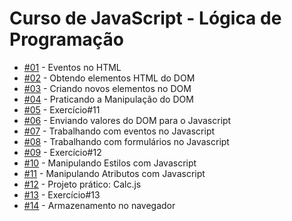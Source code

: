 <h1>Curso de JavaScript - Lógica de Programação</h1>

<ul>
  <li><a href="https://aleretamero.github.io/onebitcode/js2-dom/01-eventos-no-html/">#01</a> - Eventos no HTML</li>
  <li><a href="https://aleretamero.github.io/onebitcode/js2-dom/02-obter-elementos-html/">#02</a> - Obtendo elementos HTML do DOM</li>
  <li><a href="https://aleretamero.github.io/onebitcode/js2-dom/03-criar-elementos-no-dom/">#03</a> - Criando novos elementos no DOM</li>
  <li><a href="https://aleretamero.github.io/onebitcode/js2-dom/04-praticando-manipulacao-do-dom/">#04</a> - Praticando a Manipulação do DOM</li>
  <li><a href="https://aleretamero.github.io/onebitcode/js2-dom/05-exercicio-11/">#05</a> - Exercício#11</li>
  <li><a href="https://aleretamero.github.io/onebitcode/js2-dom/06-enviar-valores-do-dom-para-js/">#06</a> - Enviando valores do DOM para o Javascript</li>
  <li><a href="https://aleretamero.github.io/onebitcode/js2-dom/07-eventos-no-js/">#07</a> - Trabalhando com eventos no Javascript</li>
  <li><a href="https://aleretamero.github.io/onebitcode/js2-dom/08-formularios-no-js/">#08</a> - Trabalhando com formulários no Javascript</li>
  <li><a href="https://aleretamero.github.io/onebitcode/js2-dom/09-exercicio-12/">#09</a> - Exercício#12</li>
  <li><a href="https://aleretamero.github.io/onebitcode/js2-dom/10-manipulando-estilos-com-js/">#10</a> - Manipulando Estilos com Javascript</li>
  <li><a href="https://aleretamero.github.io/onebitcode/js2-dom/11-manipulando-atributos-com-js copy/">#11</a> - Manipulando Atributos com Javascript</li>
  <li><a href="https://aleretamero.github.io/onebitcode/js2-dom/12-projeto-calculadora/">#12</a> - Projeto prático: Calc.js</li>
  <li><a href="https://aleretamero.github.io/onebitcode/js2-dom/13-exercicio-13/">#13</a> - Exercício#13</li>
  <li><a href="https://aleretamero.github.io/onebitcode/js2-dom/14-armazenamento-no-navegador/">#14</a> - Armazenamento no navegador</li>
</ul>
